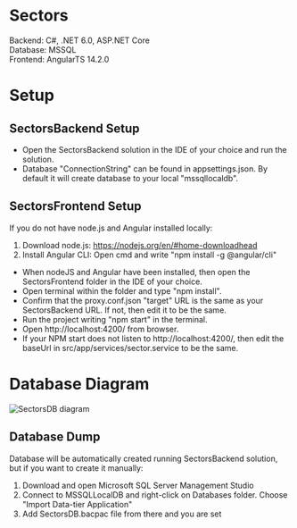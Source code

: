 # Sectors
Backend: C#, .NET 6.0, ASP.NET Core <br />
Database: MSSQL <br />
Frontend: AngularTS 14.2.0 <br />

# Setup
## SectorsBackend Setup
- Open the SectorsBackend solution in the IDE of your choice and run the solution. <br />
- Database "ConnectionString" can be found in appsettings.json. By default it will create database to your local "mssqllocaldb". <br />

## SectorsFrontend Setup
If you do not have node.js and Angular installed locally: <br />
1) Download node.js: https://nodejs.org/en/#home-downloadhead <br />
2) Install Angular CLI:  Open cmd and write "npm install -g @angular/cli" <br />

- When nodeJS and Angular have been installed, then open the SectorsFrontend folder in the IDE of your choice. <br />
- Open terminal within the folder and type "npm install". <br />
- Confirm that the proxy.conf.json "target" URL is the same as your SectorsBackend URL. If not, then edit it to be the same. <br />
- Run the project writing "npm start" in the terminal. <br />
- Open http://localhost:4200/ from browser. <br />
- If your NPM start does not listen to http://localhost:4200/, then edit the baseUrl in src/app/services/sector.service to be the same. <br />

# Database Diagram
![SectorsDB diagram](https://user-images.githubusercontent.com/60730038/189535392-47c2e42e-5e05-4cc9-9439-a52fc01881f7.png)

## Database Dump
Database will be automatically created running SectorsBackend solution, but if you want to create it manually: <br />
1) Download and open Microsoft SQL Server Management Studio <br />
2) Connect to MSSQLLocalDB and right-click on Databases folder. Choose "Import Data-tier Application" <br />
3) Add SectorsDB.bacpac file from there and you are set <br />
